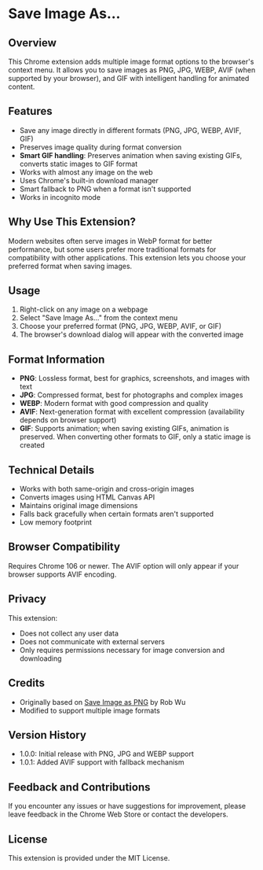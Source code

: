 # Save Image As...

## Overview

This Chrome extension adds multiple image format options to the browser's
context menu. It allows you to save images as PNG, JPG, WEBP, AVIF (when
supported by your browser), and GIF with intelligent handling for animated
content.

## Features

- Save any image directly in different formats (PNG, JPG, WEBP, AVIF, GIF)
- Preserves image quality during format conversion
- **Smart GIF handling**: Preserves animation when saving existing GIFs,
  converts static images to GIF format
- Works with almost any image on the web
- Uses Chrome's built-in download manager
- Smart fallback to PNG when a format isn't supported
- Works in incognito mode

## Why Use This Extension?

Modern websites often serve images in WebP format for better performance, but
some users prefer more traditional formats for compatibility with other
applications. This extension lets you choose your preferred format when saving
images.

## Usage

1. Right-click on any image on a webpage
2. Select "Save Image As..." from the context menu
3. Choose your preferred format (PNG, JPG, WEBP, AVIF, or GIF)
4. The browser's download dialog will appear with the converted image

## Format Information

- **PNG**: Lossless format, best for graphics, screenshots, and images with text
- **JPG**: Compressed format, best for photographs and complex images
- **WEBP**: Modern format with good compression and quality
- **AVIF**: Next-generation format with excellent compression (availability
  depends on browser support)
- **GIF**: Supports animation; when saving existing GIFs, animation is
  preserved. When converting other formats to GIF, only a static image is
  created

## Technical Details

- Works with both same-origin and cross-origin images
- Converts images using HTML Canvas API
- Maintains original image dimensions
- Falls back gracefully when certain formats aren't supported
- Low memory footprint

## Browser Compatibility

Requires Chrome 106 or newer. The AVIF option will only appear if your browser
supports AVIF encoding.

## Privacy

This extension:

- Does not collect any user data
- Does not communicate with external servers
- Only requires permissions necessary for image conversion and downloading

## Credits

- Originally based on
  [Save Image as PNG](https://chromewebstore.google.com/detail/save-image-as-png/)
  by Rob Wu
- Modified to support multiple image formats

## Version History

- 1.0.0: Initial release with PNG, JPG and WEBP support
- 1.0.1: Added AVIF support with fallback mechanism

## Feedback and Contributions

If you encounter any issues or have suggestions for improvement, please leave
feedback in the Chrome Web Store or contact the developers.

## License

This extension is provided under the MIT License.
